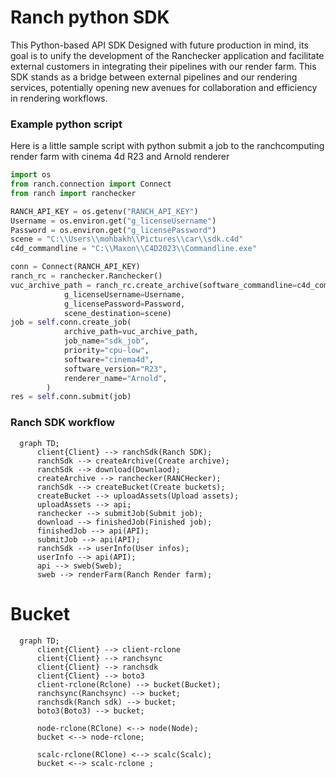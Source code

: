 # Ranch python SDK
This Python-based API SDK Designed with future production in mind, its goal is to unify the development of the Ranchecker application and facilitate external customers in integrating their pipelines with our render farm. This SDK stands as a bridge between external pipelines and our rendering services, potentially opening new avenues for collaboration and efficiency in rendering workflows.

### Example python script

Here is a little sample script with python submit a job to the ranchcomputing render farm with cinema 4d R23 and Arnold renderer 

```python
import os
from ranch.connection import Connect
from ranch import ranchecker

RANCH_API_KEY = os.getenv("RANCH_API_KEY")
Username = os.environ.get("g_licenseUsername")
Password = os.environ.get("g_licensePassword")
scene = "C:\\Users\\mohbakh\\Pictures\\car\\sdk.c4d"
c4d_commandline = "C:\\Maxon\\C4D2023\\Commandline.exe"

conn = Connect(RANCH_API_KEY)
ranch_rc = ranchecker.Ranchecker()
vuc_archive_path = ranch_rc.create_archive(software_commandline=c4d_commandline, 
            g_licenseUsername=Username, 
            g_licensePassword=Password, 
            scene_destination=scene)
job = self.conn.create_job(
            archive_path=vuc_archive_path,
            job_name="sdk_job",
            priority="cpu-low",
            software="cinema4d",
            software_version="R23",
            renderer_name="Arnold",
        )
res = self.conn.submit(job)

```

### Ranch SDK workflow

```mermaid
  graph TD;
      client{Client} --> ranchSdk(Ranch SDK);
      ranchSdk --> createArchive(Create archive);
      ranchSdk --> download(Downlaod);
      createArchive --> ranchecker(RANCHecker);
      ranchSdk --> createBucket(Create buckets);
      createBucket --> uploadAssets(Upload assets);
      uploadAssets --> api;
      ranchecker --> submitJob(Submit job);
      download --> finishedJob(Finished job);
      finishedJob --> api(API);
      submitJob --> api(API);
      ranchSdk --> userInfo(User infos);
      userInfo --> api(API);
      api --> sweb(Sweb);
      sweb --> renderFarm(Ranch Render farm);
```


# Bucket

```mermaid
  graph TD;
      client{Client} --> client-rclone
      client{Client} --> ranchsync
      client{Client} --> ranchsdk
      client{Client} --> boto3
      client-rclone(Rclone) --> bucket(Bucket);
      ranchsync(Ranchsync) --> bucket;
      ranchsdk(Ranch sdk) --> bucket;
      boto3(Boto3) --> bucket;
      
      node-rclone(RClone) <--> node(Node);
      bucket <--> node-rclone;

      scalc-rclone(RClone) <--> scalc(Scalc);
      bucket <--> scalc-rclone ;
```